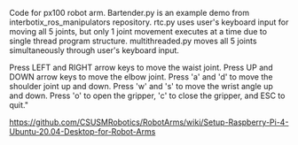 ﻿Code for px100 robot arm. Bartender.py is an example demo from interbotix_ros_manipulators repository. rtc.py uses user's keyboard input for moving all 5 joints, but only 1 joint movement executes at a time due to single thread program structure. multithreaded.py moves all 5 joints simultaneously through user's keyboard input.

Press LEFT and RIGHT arrow keys to move the waist joint.
Press UP and DOWN arrow keys to move the elbow joint.
Press 'a' and 'd' to move the shoulder joint up and down.
Press 'w' and 's' to move the wrist angle up and down.
Press 'o' to open the gripper, 'c' to close the gripper, and ESC to quit."

https://github.com/CSUSMRobotics/RobotArms/wiki/Setup-Raspberry-Pi-4-Ubuntu-20.04-Desktop-for-Robot-Arms

